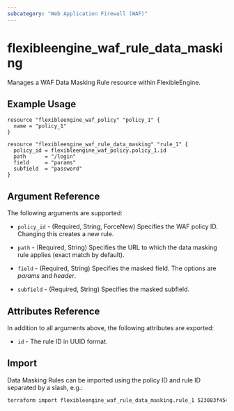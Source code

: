 ```yaml
---
subcategory: "Web Application Firewall (WAF)"
---
```


# flexibleengine_waf_rule_data_masking

Manages a WAF Data Masking Rule resource within FlexibleEngine.

## Example Usage

```hcl
resource "flexibleengine_waf_policy" "policy_1" {
  name = "policy_1"
}

resource "flexibleengine_waf_rule_data_masking" "rule_1" {
  policy_id = flexibleengine_waf_policy.policy_1.id
  path      = "/login"
  field     = "params"
  subfield  = "password"
}
```

## Argument Reference

The following arguments are supported:

* `policy_id` - (Required, String, ForceNew) Specifies the WAF policy ID. Changing this creates a new rule.

* `path` - (Required, String) Specifies the URL to which the data masking rule applies (exact match by default).

* `field` - (Required, String) Specifies the masked field. The options are *params* and *header*.

* `subfield` - (Required, String) Specifies the masked subfield.

## Attributes Reference

In addition to all arguments above, the following attributes are exported:

* `id` - The rule ID in UUID format.

## Import

Data Masking Rules can be imported using the policy ID and rule ID
separated by a slash, e.g.:

```sh
terraform import flexibleengine_waf_rule_data_masking.rule_1 523083f4543c497faecd25fcfcc0b2a0/c6482bd0059148559b625f78e8ce92be
```
